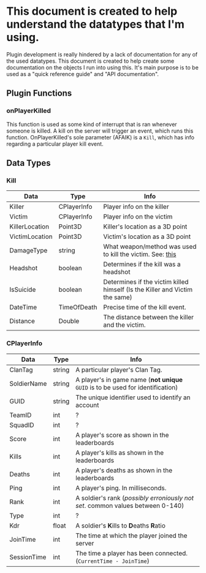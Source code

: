 # This document is created to help understand the datatypes that I'm using.

 Plugin development is really hindered by a lack of documentation for any of the used datatypes. This document is created to help create some documentation on the objects I run into using this. It's main purpose is to be used as a "quick reference guide" and "API documentation".

## Plugin Functions
 ### onPlayerKilled
 This function is used as some kind of interrupt that is ran whenever someone is killed. A kill on the server will trigger an event, which runs this function. OnPlayerKilled's sole parameter (AFAIK) is a `Kill`, which has info regarding a particular player kill event.

## Data Types
 ### Kill
 Data | Type | Info
 ---- | ---- | ----
 Killer | CPlayerInfo | Player info on the killer
 Victim | CPlayerInfo | Player info on the victim
 KillerLocation | Point3D | Killer's location as a 3D point
 VictimLocation | Point3D | Victim's location as a 3D point
 DamageType | string | What weapon/method was used to kill the victim. See: [this](https://github.com/AdKats/Procon-1/blob/master/src/PRoCon.Core/Players/Items/DamageTypes.cs)
 Headshot | boolean | Determines if the kill was a headshot
 IsSuicide | boolean | Determines if the victim killed himself (Is the Killer and Victim the same)
 DateTime | TimeOfDeath | Precise time of the kill event.
 Distance | Double | The distance between the killer and the victim.

 ### CPlayerInfo
 Data | Type | Info
 ---- | ---- | ----
 ClanTag | string | A particular player's Clan Tag.
 SoldierName | string | A player's in game name (**not unique** `GUID` is to be used for identification)
 GUID | string | The unique identifier used to identify an account
 TeamID | int | ?
 SquadID | int | ?
 Score | int | A player's score as shown in the leaderboards
 Kills | int | A player's kills as shown in the leaderboards
 Deaths | int | A player's deaths as shown in the leaderboards
 Ping | int | A player's ping. In milliseconds.
 Rank | int | A soldier's rank (*possibly erroniously not set*. common values between 0-140)
 Type | int | ?
 Kdr | float | A soldier's **K**ills to **D**eaths **R**atio
 JoinTime | int | The time at which the player joined the server
 SessionTime | int | The time a player has been connected. (`CurrentTime - JoinTime`)
 